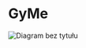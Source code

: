 # GyMe

![Diagram bez tytułu](https://github.com/Igor636965736c610a/GyMe/assets/102369546/85feed73-461b-4929-b8c3-f390a7590efc)
